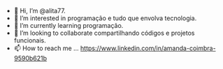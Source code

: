 - 👋 Hi, I’m @alita77.
- 👀 I’m interested in  programação e tudo que envolva tecnologia.
- 🌱 I’m currently learning  programação.
- 💞️ I’m looking to collaborate compartilhando códigos e projetos funcionais.
- 📫 How to reach me ... https://www.linkedin.com/in/amanda-coimbra-9590b621b


<!---
alita77/alita77 is a ✨ special ✨ repository because its `README.md` (this file) appears on your GitHub profile.
You can click the Preview link to take a look at your changes.
--->
